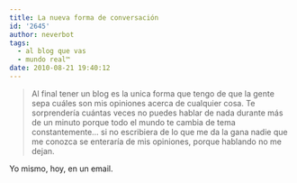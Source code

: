 ```yaml
---
title: La nueva forma de conversación
id: '2645'
author: neverbot
tags:
  - al blog que vas
  - mundo real™
date: 2010-08-21 19:40:12
---
```


> Al final tener un blog es la unica forma que tengo de que la gente sepa cuáles son mis opiniones acerca de cualquier cosa. Te sorprendería cuántas veces no puedes hablar de nada durante más de un minuto porque todo el mundo te cambia de tema constantemente... si no escribiera de lo que me da la gana nadie que me conozca se enteraría de mis opiniones, porque hablando no me dejan.

Yo mismo, hoy, en un email.